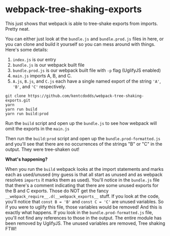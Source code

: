 # webpack-tree-shaking-exports

This just shows that webpack is able to tree-shake exports from imports. Pretty neat.

You can either just look at the `bundle.js` and `bundle.prod.js` files in here, or you can
clone and build it yourself so you can mess around with things. Here's some details:

1. `index.js` is our entry
2. `bundle.js` is our webpack built file
3. `bundle.prod.js` is our webpack built file with `-p` flag (UglifyJS enabled)
4. `main.js` imports A, B, and C.
5. `A.js`, `B.js`, and `C.js` each have a single named export of the string `'A'`, `'B'`, and `'C'` respectively.

```
git clone https://github.com/kentcdodds/webpack-tree-shaking-exports.git
yarn
yarn run build
yarn run build:prod
```

Run the `build` script and open up the `bundle.js` to see how webpack will omit the exports in the `main.js`

Then run the `build:prod` script and open up the `bundle.prod-formatted.js` and you'll see that there are no occurrences of the strings "B" or "C" in the output. They were tree-shaken out!

**What's happening?**

When you run the `build` webpack looks at the import statements and marks each as used/unused (my guess is that all start as unused and as webpack resolves `imports` it marks them as used).
You'll notice in the `bundle.js` file that there's a comment indicating that there are some unused exports for the B and C exports. Those do NOT get the fancy `__webpack_require__.d(__webpack_exports__` stuff.
If you look at the code, you'll notice that `const B = 'B'` and `const C = 'C'` are unused variables. So if you were to uglify this file, those variables would be removed!
And this is exactly what happens. If you look in the `bundle.prod-formatted.js` file, you'll not find any references to those in the output. The entire module has been removed by UglifyJS. The unused variables are removed, Tree shaking FTW!

